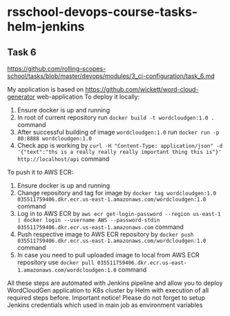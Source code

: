# rsschool-devops-course-tasks-helm-jenkins

## Task 6
https://github.com/rolling-scopes-school/tasks/blob/master/devops/modules/3_ci-configuration/task_6.md

My application is based on https://github.com/wickett/word-cloud-generator web-application
To deploy it locally:
1. Ensure docker is up and running
2. In root of current repository run `docker build -t wordcloudgen:1.0 .` command
3. After successful building of image `wordcloudgen:1.0` run `docker run -p 80:8888 wordcloudgen:1.0`
4. Check app is working by `curl -H "Content-Type: application/json" -d '{"text":"ths is a really really really important thing this is"}' http://localhost/api` command

To push it to AWS ECR:
1. Ensure docker is up and running
2. Change repository and tag for image by `docker tag wordcloudgen:1.0 035511759406.dkr.ecr.us-east-1.amazonaws.com/wordcloudgen:1.0` command
3. Log in to AWS ECR by `aws ecr get-login-password --region us-east-1 | docker login --username AWS --password-stdin 035511759406.dkr.ecr.us-east-1.amazonaws.com` command
4. Push respective image to AWS ECR repository by `docker push 035511759406.dkr.ecr.us-east-1.amazonaws.com/wordcloudgen:1.0` command
5. In case you need to pull uploaded image to local from AWS ECR repository use `docker pull 035511759406.dkr.ecr.us-east-1.amazonaws.com/wordcloudgen:1.0` command

All these steps are automated with Jenkins pipeline and allow you to deploy WordCloudGen application to K8s cluster by Helm with execution of all required steps before.
Important notice! Please do not forget to setup Jenkins credentials which used in main job as environment variables